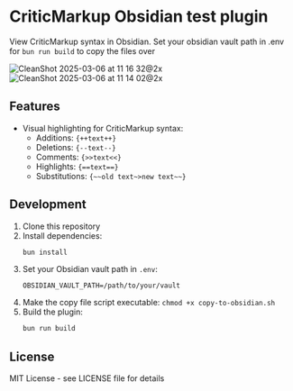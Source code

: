 # CriticMarkup Obsidian test plugin
View CriticMarkup syntax in Obsidian.
Set your obsidian vault path in .env for `bun run build` to copy the files over

![CleanShot 2025-03-06 at 11 16 32@2x](https://github.com/user-attachments/assets/f022d32f-2188-4544-adaa-236b0a68b156)
![CleanShot 2025-03-06 at 11 14 02@2x](https://github.com/user-attachments/assets/08ef3305-42c3-455c-90b5-54632f818557)

## Features

- Visual highlighting for CriticMarkup syntax:
  - Additions: `{++text++}`
  - Deletions: `{--text--}`
  - Comments: `{>>text<<}`
  - Highlights: `{==text==}`
  - Substitutions: `{~~old text~>new text~~}`


## Development

1. Clone this repository
2. Install dependencies:
   ```bash
   bun install
   ```
3. Set your Obsidian vault path in `.env`:
   ```
   OBSIDIAN_VAULT_PATH=/path/to/your/vault
   ```
4. Make the copy file script executable: `chmod +x copy-to-obsidian.sh`
5. Build the plugin:
   ```bash
   bun run build
   ```

## License

MIT License - see LICENSE file for details



